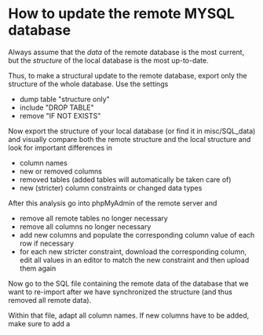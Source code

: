 # How to update the remote MYSQL database

Always assume that the *data* of the remote database is the most current, but the *structure* of the local database is the most up-to-date.

Thus, to make a structural update to the remote database, export only the structure of the whole database. Use the settings

- dump table "structure only"
- include "DROP TABLE"
- remove "IF NOT EXISTS"

Now export the structure of your local database (or find it in misc/SQL_data) and visually compare both the remote structure and the local structure and look for important differences in 

- column names
- new or removed columns
- removed tables (added tables will automatically be taken care of)
- new (stricter) column constraints or changed data types

After this analysis go into phpMyAdmin of the remote server and 

- remove all remote tables no longer necessary
- remove all columns no longer necessary
- add new columns and populate the corresponding column value of each row if necessary
- for each new stricter constraint, download the corresponding column, edit all values in an editor to match the new constraint and then upload them again

Now go to the SQL file containing the remote data of the database that we want to re-import after we have synchronized the structure (and thus removed all remote data).

Within that file, adapt all column names. If new columns have to be added, make sure to add a  